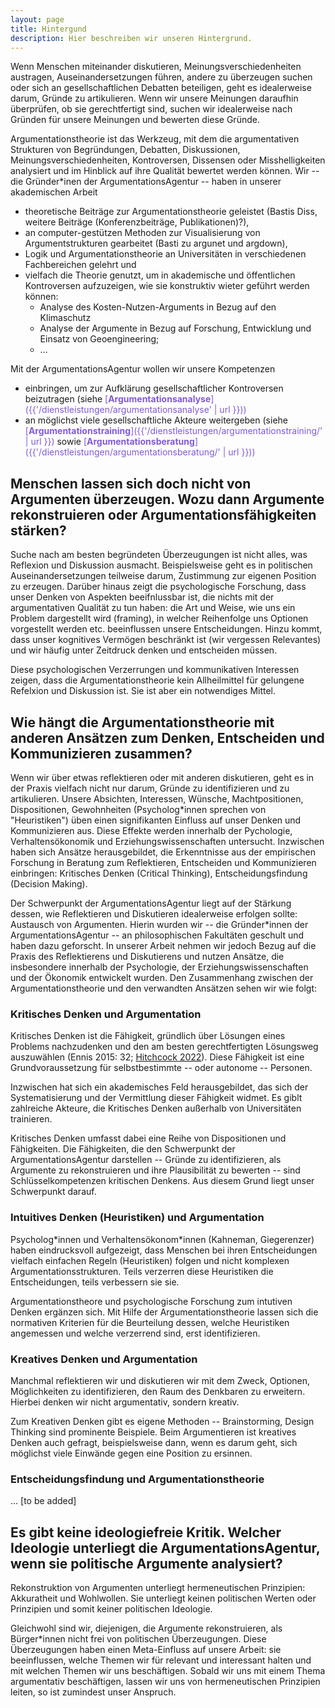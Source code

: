 ```yaml
---
layout: page
title: Hintergund
description: Hier beschreiben wir unseren Hintergrund.
---
```


Wenn Menschen miteinander diskutieren, Meinungsverschiedenheiten austragen, Auseinandersetzungen führen, andere zu überzeugen suchen oder sich an gesellschaftlichen Debatten beteiligen, geht es idealerweise darum, Gründe zu artikulieren. Wenn wir unsere Meinungen daraufhin überprüfen, ob sie gerechtfertigt sind, suchen wir idealerweise nach Gründen für unsere Meinungen und bewerten diese Gründe.

Argumentationstheorie ist das Werkzeug, mit dem die argumentativen Strukturen von Begründungen, Debatten, Diskussionen, Meinungsverschiedenheiten, Kontroversen, Dissensen oder Misshelligkeiten analysiert und im Hinblick auf ihre Qualität bewertet werden können. Wir -- die Gründer*inen der ArgumentationsAgentur -- haben in unserer akademischen Arbeit

+ theoretische Beiträge zur Argumentationstheorie geleistet (Bastis Diss, weitere Beiträge (Konferenzbeiträge, Publikationen)?),
+ an computer-gestützen Methoden zur Visualisierung von Argumentstrukturen gearbeitet (Basti zu argunet und argdown),
+ Logik und Argumentationstheorie an Universitäten in verschiedenen Fachbereichen gelehrt und
+ vielfach die Theorie genutzt, um in akademische und öffentlichen Kontroversen aufzuzeigen, wie sie konstruktiv wieter geführt werden können:
  + Analyse des Kosten-Nutzen-Arguments in Bezug auf den Klimaschutz 
  + Analyse der Argumente in Bezug auf Forschung, Entwicklung und Einsatz von Geoengineering; 
  + ...

Mit der ArgumentationsAgentur wollen wir unsere Kompetenzen

* einbringen, um zur Aufklärung gesellschaftlicher Kontroversen beizutragen (siehe <span style="color:#805AD5">[**Argumentationsanalyse**]({{'/dienstleistungen/argumentationsanalyse' | url }})) </span>
* an möglichst viele gesellschaftliche Akteure weitergeben (siehe <span style="color:#805AD5">[**Argumentationstraining**]({{'/dienstleistungen/argumentationstraining/' | url }}) </span> sowie <span style="color:#805AD5">[**Argumentationsberatung**]({{'/dienstleistungen/argumentationsberatung/' | url }})) </span>

## Menschen lassen sich doch nicht von Argumenten überzeugen. Wozu dann Argumente rekonstruieren oder Argumentationsfähigkeiten stärken?

Suche nach am besten begründeten Überzeugungen ist nicht alles, was Reflexion und Diskussion ausmacht. Beispielsweise geht es in politischen Auseinandersetzungen teilweise darum, Zustimmung zur eigenen Position zu erzeugen. Darüber hinaus zeigt die psychologische Forschung, dass unser Denken von Aspekten beeifnlussbar ist, die nichts mit der argumentativen Qualität zu tun haben: die Art und Weise, wie uns ein Problem dargestellt wird (framing), in welcher Reihenfolge uns Optionen vorgestellt werden etc. beeinflussen unsere Entscheidungen. Hinzu kommt, dass unser kognitives Vermögen beschränkt ist (wir vergessen Relevantes) und wir häufig unter Zeitdruck denken und entscheiden müssen.

Diese psychologischen Verzerrungen und kommunikativen Interessen zeigen, dass die Argumentationstheorie kein Allheilmittel für gelungene Refelxion und Diskussion ist. Sie ist aber ein notwendiges Mittel.

## Wie hängt die Argumentationstheorie mit anderen Ansätzen zum Denken, Entscheiden und Kommunizieren zusammen?

Wenn wir über etwas reflektieren oder mit anderen diskutieren, geht es in der Praxis vielfach nicht nur darum, Gründe zu identifizieren und zu artikulieren. Unsere Absichten, Interessen, Wünsche, Machtpositionen, Dispositionen, Gewohnheiten (Psycholog*innen sprechen von "Heuristiken") üben einen signifikanten Einfluss auf unser Denken und Kommunizieren aus. Diese Effekte werden innerhalb der Pychologie, Verhaltensökonomik und Erziehungswissenschaften untersucht. Inzwischen haben sich Ansätze herausgebildet, die Erkenntnisse aus der empirischen Forschung in Beratung zum Reflektieren, Entscheiden und Kommunizieren einbringen: Kritisches Denken (Critical Thinking), Entscheidungsfindung (Decision Making).

Der Schwerpunkt der ArgumentationsAgentur liegt auf der Stärkung dessen, wie Reflektieren und Diskutieren idealerweise erfolgen sollte: Austausch von Argumenten. Hierin wurden wir -- die Gründer*innen der ArgumentationsAgentur -- an philosophischen Fakultäten geschult und haben dazu geforscht. In unserer Arbeit nehmen wir jedoch Bezug auf die Praxis des Reflektierens und Diskutierens und nutzen Ansätze, die insbesondere innerhalb der Psychologie, der Erziehungswissenschaften und der Ökonomik entwickelt wurden. Den Zusammenhang zwischen der Argumentationstheorie und den verwandten Ansätzen sehen wir wie folgt:

### Kritisches Denken und Argumentation

Kritisches Denken ist die Fähigkeit, gründlich über Lösungen eines Problems nachzudenken und den am besten gerechtfertigten Lösungsweg auszuwählen (Ennis 2015: 32; [Hitchcock 2022](https://plato.stanford.edu/entries/critical-thinking/)). Diese Fähigkeit ist eine Grundvoraussetzung für selbstbestimmte -- oder autonome -- Personen.

Inzwischen hat sich ein akademisches Feld herausgebildet, das sich der Systematisierung und der Vermittlung dieser Fähigkeit widmet. Es giblt zahlreiche Akteure, die Kritisches Denken außerhalb von Universitäten trainieren.

Kritisches Denken umfasst dabei eine Reihe von Dispositionen und Fähigkeiten. Die Fähigkeiten, die den Schwerpunkt der ArgumentationsAgentur darstellen -- Gründe zu identifizieren, als Argumente zu rekonstruieren und ihre Plausibilität zu bewerten -- sind Schlüsselkompetenzen kritischen Denkens. Aus diesem Grund liegt unser Schwerpunkt darauf.

### Intuitives Denken (Heuristiken) und Argumentation

Psycholog\*innen und Verhaltensökonom\*innen (Kahneman, Giegerenzer) haben eindrucksvoll aufgezeigt, dass Menschen bei ihren Entscheidungen vielfach einfachen Regeln (Heuristiken) folgen und nicht komplexen Argumentationsstrukturen. Teils verzerren diese Heuristiken die Entscheidungen, teils verbessern sie sie.

Argumentationstheore und psychologische Forschung zum intutiven Denken ergänzen sich. Mit Hilfe der Argumentationstheorie lassen sich die normativen Kriterien für die Beurteilung dessen, welche Heuristiken angemessen und welche verzerrend sind, erst identifizieren.

### Kreatives Denken und Argumentation

Manchmal reflektieren wir und diskutieren wir mit dem Zweck, Optionen, Möglichkeiten zu identifizieren, den Raum des Denkbaren zu erweitern. Hierbei denken wir nicht argumentativ, sondern kreativ.

Zum Kreativen Denken gibt es eigene Methoden -- Brainstorming, Design Thinking sind prominente Beispiele. Beim Argumentieren ist kreatives Denken auch gefragt, beispielsweise dann, wenn es darum geht, sich möglichst viele Einwände gegen eine Position zu ersinnen.

### Entscheidungsfindung und Argumentationstheorie

... [to be added]

## Es gibt keine ideologiefreie Kritik. Welcher Ideologie unterliegt die ArgumentationsAgentur, wenn sie politische Argumente analysiert?

Rekonstruktion von Argumenten unterliegt hermeneutischen Prinzipien: Akkuratheit und Wohlwollen. Sie unterliegt keinen politischen Werten oder Prinzipien und somit keiner politischen Ideologie.

Gleichwohl sind wir, diejenigen, die Argumente rekonstruieren, als Bürger*innen nicht frei von politischen Überzeugungen. Diese Überzeugungen haben einen Meta-Einfluss auf unsere Arbeit: sie beeinflussen, welche Themen wir für relevant und interessant halten und mit welchen Themen wir uns beschäftigen. Sobald wir uns mit einem Thema argumentativ beschäftigen, lassen wir uns von hermeneutischen Prinzipien leiten, so ist zumindest unser Anspruch.

<!--
# Textfetzen

Dass Auseinandersetzungen -- sei es zwischen einzelnen Menschen, sei es auf der gesellschaftlichen Ebene -- unproduktiv verlaufen, liegt vielfach daran, dass Gründe für Meinungsverschiedenheiten nicht transparent identifiziert oder kommuniziert sind. Ein verbreitetes Mittel, um Diskussionen ins Leere laufen zu lassen, liegt darin, vorzutäuschen, an einer Diskussion, d.h. der Praxis des Gründe-Austauschens, teilzunehmen, tatsächlich aber bloß auf dem eigenen Standpunkt zu beharren.

### Risiko- und Unsicherheitsforschung und Argumentationstheorie

### Es gibt doch keine einheitliche Argumentationstheorie. Welche Argumentationstheorie nutzt die ArgumentationsAgentur?

Innerhalb der akademischen Forschung gibt es unterschiedliche Auffassungen bezüglich dessen, was ein Argument ist, welche Rolle Argumente in Debatten einnehmen und welchen rhetorischen(pragmaischen) Zweck Argumente verfolgen.

## Brainstorming

- Psychology of Reasoning:

  - Mercier and Sperber, Enigma of Reasons (Buch nachrecherchieren)
- Defeasible Reasoning

- Verortung von:

  - Decision Theory

  - Rational Choice Theory

  - Risk Theory

- Stellungnahme zu Kommunikation: hilft Argumentationstheorie bei der Kommunikation?

  - Kommt darauf an, ob das, was Sie kommunizieren wollen, gut gerechtfertigt ist.

-->